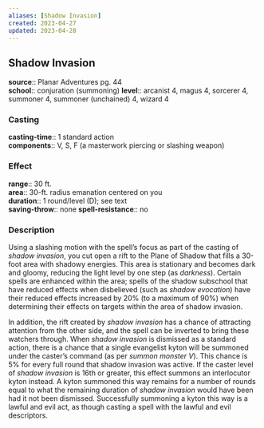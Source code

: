 ```yaml
---
aliases: [Shadow Invasion]
created: 2023-04-27
updated: 2023-04-28
---
```


## Shadow Invasion

**source**:: Planar Adventures pg. 44  
**school**:: conjuration (summoning)
**level**:: arcanist 4, magus 4, sorcerer 4, summoner 4, summoner (unchained) 4, wizard 4

### Casting

**casting-time**:: 1 standard action  
**components**:: V, S, F (a masterwork piercing or slashing weapon)

### Effect

**range**:: 30 ft.  
**area**:: 30-ft. radius emanation centered on you  
**duration**:: 1 round/level (D); see text  
**saving-throw**:: none
**spell-resistance**:: no

### Description

Using a slashing motion with the spell’s focus as part of the casting of *shadow invasion*, you cut open a rift to the Plane of Shadow that fills a 30-foot area with shadowy energies. This area is stationary and becomes dark and gloomy, reducing the light level by one step (as *darkness*). Certain spells are enhanced within the area; spells of the shadow subschool that have reduced effects when disbelieved (such as *shadow evocation*) have their reduced effects increased by 20% (to a maximum of 90%) when determining their effects on targets within the area of shadow invasion.  
  
In addition, the rift created by *shadow invasion* has a chance of attracting attention from the other side, and the spell can be inverted to bring these watchers through. When *shadow invasion* is dismissed as a standard action, there is a chance that a single evangelist kyton will be summoned under the caster’s command (as per *summon monster V*). This chance is 5% for every full round that shadow invasion was active. If the caster level of *shadow invasion* is 16th or greater, this effect summons an interlocutor kyton instead. A kyton summoned this way remains for a number of rounds equal to what the remaining duration of *shadow invasion* would have been had it not been dismissed. Successfully summoning a kyton this way is a lawful and evil act, as though casting a spell with the lawful and evil descriptors.
